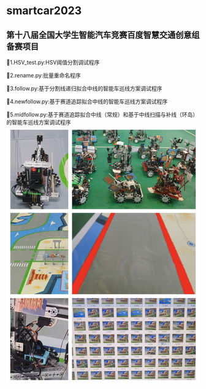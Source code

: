 # smartcar2023
## 第十八届全国大学生智能汽车竞赛百度智慧交通创意组备赛项目
🤣1.HSV_test.py:HSV阈值分割调试程序

🤣2.rename.py:批量重命名程序

🤣3.follow.py:基于分割线递归拟合中线的智能车巡线方案调试程序

🤣4.newfollow.py:基于赛道追踪拟合中线的智能车巡线方案调试程序

🤣5.midfollow.py:基于赛道追踪拟合中线（常规）和基于中线扫描与补线（环岛）的智能车巡线方案调试程序
![img](https://github.com/diaoquesang/smartcar2023/blob/main/competition.jpg)
